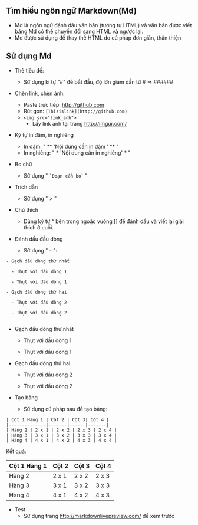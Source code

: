 
## Tìm hiểu ngôn ngữ Markdown(Md)

- Md là ngôn ngữ đánh dâu văn bản (tương tự HTML) và văn bản được viết bằng Md có thể chuyển đổi sang HTML và ngược lại.
- Md được sử dụng để thay thế HTML do cú pháp đơn giản, thân thiện

## Sử dụng Md

- Thẻ tiêu đề:
	- Sử dụng kí tự "#" để bắt đầu, độ lớn giảm dần từ # => ######
- Chèn link, chèn ảnh:
	- Paste trực tiếp: http://github.com
	- Rút gọn: `[Thisislink](http://github.com)` 
	- `<img src="link_anh">`
		- Lấy link ảnh tại trang http://imgur.com/

- Ký tự in đậm, in nghiêng
	- In đậm:  " ** 'Nội dung cần in đậm ' ** "
	- In nghiêng: " * 'Nội dung cần in nghiêng' * "

- Bo chữ
	- Sử dụng " ``` `Đoạn cần bo` ``` "

- Trích dẫn
	- Sử dụng " > "

- Chú thích
	- Dùng ký tự ^ bên trong ngoặc vuông [] để đánh dấu và viết lại giải thích ở cuối.

- Đánh dấu đầu dòng
	- Sử dụng " - ":

```
- Gạch đầu dòng thứ nhất
  
  - Thụt với đầu dòng 1
  
  - Thụt với đầu dòng 1
 
- Gạch đầu dòng thứ hai
  
  - Thụt với đầu dòng 2
  
  - Thụt với đầu dòng 2
  
```

- Gạch đầu dòng thứ nhất
  
  - Thụt với đầu dòng 1
  
  - Thụt với đầu dòng 1
  
- Gạch đầu dòng thứ hai
  
  - Thụt với đầu dòng 2
  
  - Thụt với đầu dòng 2
  

- Tạo bảng
	- Sử dụng cú pháp sau để tạo bảng:

```
| Cột 1 Hàng 1 | Cột 2 | Cột 3| Cột 4 |
|--------------|-------|------|-------|
| Hàng 2 | 2 x 1 | 2 x 2 | 2 x 3 | 2 x 4 |
| Hàng 3 | 3 x 1 | 3 x 2 | 3 x 3 | 3 x 4 |
| Hàng 4 | 4 x 1 | 4 x 2 | 4 x 3 | 4 x 4 |
```

Kết quả:

| Cột 1 Hàng 1 | Cột 2 | Cột 3| Cột 4 |
|--------------|-------|------|-------|
| Hàng 2 | 2 x 1 | 2 x 2 | 2 x 3 | 2 x 4 |
| Hàng 3 | 3 x 1 | 3 x 2 | 3 x 3 | 3 x 4 |
| Hàng 4 | 4 x 1 | 4 x 2 | 4 x 3 | 4 x 4 |


- Test
	- Sử dụng trang  http://markdownlivepreview.com/ để xem trước





<!--stackedit_data:
eyJoaXN0b3J5IjpbMTg1NDI0OTExOF19
-->
